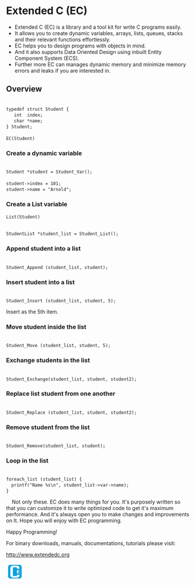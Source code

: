 # Extended C (EC)

 * Extended C (EC) is a library and a tool kit for write C programs easily.
 * It allows you to create dynamic variables, arrays, lists, queues, stacks and their relevant functions effortlessly.
 * EC helps you to design programs with objects in mind.
 * And it also supports Data Oriented Design using inbuilt Entity Component System (ECS).
 * Further more EC can manages dynamic memory and minimize memory errors and leaks if you are interested in.

## Overview
<pre><code>
typedef struct Student {
   int  index;
   char *name;
} Student;

EC(Student)
</code></pre>

### Create a dynamic variable
<pre><code>
Student *student = Student_Var();

student->index = 101;
student->name = "Arnold";
</code></pre>

### Create a List variable
<pre><code>List(Student)</code></pre>

<pre><code>
StudentList *student_list = Student_List();
</code></pre>

### Append student into a list
<pre><code>
Student_Append (student_list, student);
</code></pre>

### Insert student into a list
<pre><code>
Student_Insert (student_list, student, 5);
</code></pre>

Insert as the 5th item. 

### Move student inside the list

<pre><code>
Student_Move (student_list, student, 5);
</code></pre>

### Exchange students in the list
<pre><code>
Student_Exchange(student_list, student, student2);
</pre></code>

### Replace list student from one another
<pre><code>
Student_Replace (student_list, student, student2);
</code></pre>

### Remove student from the list

<pre><code>
Student_Remove(student_list, student);
</code></pre>

### Loop in the list

<pre><code>
foreach_list (student_list) {
  printf("Name %s\n", student_list->var->name);
}
</code></pre>  

&nbsp; &nbsp; Not only these. EC does many things for you. It's purposely written so that you can customize it to write optimized code to get it's maximum performance. And it's always open you to make changes and improvements on It. Hope you will enjoy with EC programming.  
  
Happy Programming!
  
For binary downloads, manuals, documentations, tutorials please visit:  

<http://www.extendedc.org>  

![Logo, Extended C logo ](ec.png)  